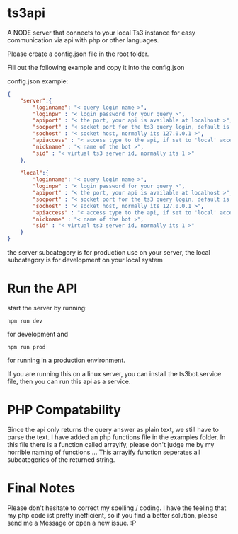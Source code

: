 # ts3api
A NODE server that connects to your local Ts3 instance for easy communication via api with php or other languages.


Please create a config.json file in the root folder. 

Fill out the following example and copy it into the config.json 

config.json example:
```json
{
    "server":{
        "loginname": "< query login name >",
        "loginpw" : "< login password for your query >",  
        "apiport" : "< the port, your api is available at localhost >",
        "socport" : "< socket port for the ts3 query login, default is: 10011 >",
        "sochost" : "< socket host, normally its 127.0.0.1 >",
        "apiaccess" : "< access type to the api, if set to 'local' access is granted to localhost only >", 
        "nickname" : "< name of the bot >",
        "sid" : "< virtual ts3 server id, normally its 1 >"
    },
    
    "local":{
        "loginname": "< query login name >", 
        "loginpw" : "< login password for your query >", 
        "apiport" : "< the port, your api is available at localhost >",
        "socport" : "< socket port for the ts3 query login, default is: 10011 >",
        "sochost" : "< socket host, normally its 127.0.0.1 >",
        "apiaccess" : "< access type to the api, if set to 'local' access is granted to localhost only >", 
        "nickname" : "< name of the bot >",
        "sid" : "< virtual ts3 server id, normally its 1 >"
    }
}
```

the server subcategory is for production use on your server, 
the local subcategory is for development on your local system 
 
# Run the API
start the server by running:
```
npm run dev
```
for development and
```
npm run prod
```
for running in a production environment.

If you are running this on a linux server, you can install the ts3bot.service file, then you can run this api as a service.

# PHP Compatability
Since the api only returns the query answer as plain text, we still have to parse the text. I have added an php functions file in the examples folder. 
In this file there is a function called arrayify, please don't judge me by my horrible naming of functions ... 
This arrayify function seperates all subcategories of the returned string.

# Final Notes
Please don't hesitate to correct my spelling / coding. 
I have the feeling that my php code ist pretty inefficient, so if you find a better solution, please send me a Message or open a new issue. :P
